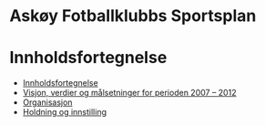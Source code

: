 Askøy Fotballklubbs Sportsplan
==============================

# Innholdsfortegnelse

- [Innholdsfortegnelse](#innholdsfortegnelse)
- [Visjon, verdier og målsetninger for perioden 2007 – 2012](wiki/Visjon,-verdier-og--m%C3%A5lsetninger-for-perioden-2007-%E2%80%93--2012)
- [Organisasjon](#)
- [Holdning og innstilling](#)
